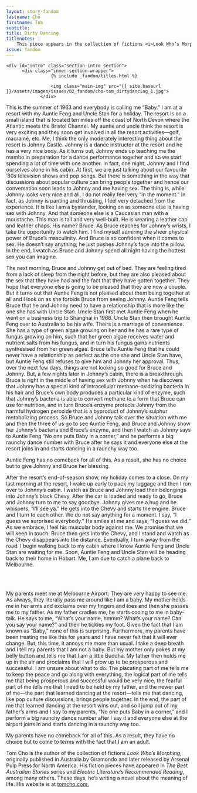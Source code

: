 ```yaml
---
layout: story-fandom
lastname: Cho
firstname: Tom
subtitle: 
title: Dirty Dancing
titlenotes: |  
    This piece appears in the collection of fictions <i>Look Who’s Morphing</i>, published by Arsenal Pulp Press.
issue: fandom
---
```


<style>




.title-info {
    z-index: 99;
    position: relative;
}

.title-notes {
  width: 60%;
  font-size: 1.5em;
}
.section img {
    position: absolute;
    bottom: 20%;
    right: 10%;
}

.fandom-page-wrapper .title-info {
  text-align: left;
}

.fandom-page-wrapper .story-title {
    text-align: left;
    padding: 0;
}

#intro img {
    position: absolute;
}

.main-img {
  width: 35%;
}

</style>


<div class="dirty-dancing story">

	<div id="intro" class="section-intro section">
          <div class="inner-section-wrapper">
                     {% include _fandom/titles.html %}

                     <img class="main-img" src="{{ site.baseurl }}/assets/images/issues/02_fandom/cho-tom_dirtydancing_1.jpg">
                 </div>
</div><!-- /section-intro -->
<div class="section-intro-text section">
                <div class="inner-section-wrapper">
    <div class="text-wrapper"><p>This is the summer of 1963 and everybody is calling me “Baby.” I am at a resort with my Auntie Feng and Uncle Stan for a holiday. The resort is on a small island that is located ten miles off the coast of North Devon where the Atlantic meets the Bristol Channel. My auntie and uncle think the resort is very exciting and they soon get involved in all the resort activities—golf, macramé, etc. Me, I think the only moderately interesting thing about the resort is Johnny Castle. Johnny is a dance instructor at the resort and he has a very nice body. As it turns out, Johnny ends up teaching me the mambo in preparation for a dance performance together and so we start spending a lot of time with one another. In fact, one night, Johnny and I find ourselves alone in his cabin. At first, we are just talking about our favourite ’80s television shows and pop songs. But there is something in the way that discussions about popular culture can bring people together and hence our conversation soon leads to Johnny and me having sex. The thing is, while Johnny looks very nice and all, I do not really feel very “in the moment.” In fact, as Johnny is panting and thrusting, I feel very detached from the experience. It is like I am a bystander, looking on as someone else is having sex with Johnny. And that someone else is a Caucasian man with a moustache. This man is tall and very well-built. He is wearing a leather cap and leather chaps. His name? Bruce. As Bruce reaches for Johnny’s wrists, I take the opportunity to watch him. I find myself admiring the sheer physical power of Bruce’s masculinity. And Bruce is so confident when it comes to sex. He doesn’t say anything; he just pushes Johnny’s face into the pillow. In the end, I watch as Bruce and Johnny spend all night having the hottest sex you can imagine. </p>
<p>The next morning, Bruce and Johnny get out of bed. They are feeling tired from a lack of sleep from the night before, but they are also pleased about the sex that they have had and the fact that they have gotten together. They hope that everyone else is going to be pleased that they are now a couple. But it turns out that Auntie Feng is not pleased about them being together at all and I look on as she forbids Bruce from seeing Johnny. Auntie Feng tells Bruce that he and Johnny need to have a relationship that is more like the one she has with Uncle Stan. Uncle Stan first met Auntie Feng when he went on a business trip to Shanghai in 1968. Uncle Stan then brought Auntie Feng over to Australia to be his wife. Theirs is a marriage of convenience. She has a type of green algae growing on her and he has a rare type of fungus growing on him, such that her green algae receives water and nutrient salts from his fungus, and in turn his fungus gains nutrients synthesised from her green algae. Bruce tells Auntie Feng that he could never have a relationship as perfect as the one she and Uncle Stan have, but Auntie Feng still refuses to give him and Johnny her approval. Thus, over the next few days, things are not looking so good for Bruce and Johnny. But, a few nights later in Johnny’s cabin, there is a breakthrough. Bruce is right in the middle of having sex with Johnny when he discovers that Johnny has a special kind of intracellular methane-oxidizing bacteria in his hair and Bruce’s own body produces a particular kind of enzyme, such that Johnny’s bacteria is able to convert methane to a form that Bruce can use for nutrition, and in turn Bruce’s enzyme protects Johnny from the harmful hydrogen peroxide that is a byproduct of Johnny’s sulphur metabolizing process. So Bruce and Johnny talk over the situation with me and then the three of us go to see Auntie Feng, and Bruce and Johnny show her Johnny’s bacteria and Bruce’s enzyme, and then I watch as Johnny says to Auntie Feng “No one puts Baby in a corner,” and he performs a big raunchy dance number with Bruce after he says it and everyone else at the resort joins in and starts dancing in a raunchy way too.</p>
<p>Auntie Feng has no comeback for all of this. As a result, she has no choice but to give Johnny and Bruce her blessing.</p>
<p>After the resort’s end-of-season show, my holiday comes to a close. On my last morning at the resort, I wake up early to pack my luggage and then I run over to Johnny’s cabin. I watch as Bruce and Johnny load their belongings into Johnny’s black Chevy. After the car is loaded and ready to go, Bruce and Johnny turn to me to say goodbye. Johnny gives me a hug and he whispers, “I’ll see ya.” He gets into the Chevy and starts the engine. Bruce and I turn to each other. We do not say anything for a moment. I say, “I guess we surprised everybody.” He smiles at me and says, “I guess we did.” As we embrace, I feel his muscular body against me. We promise that we will keep in touch. Bruce then gets into the Chevy, and I stand and watch as the Chevy disappears into the distance. Eventually, I turn away from the road. I begin walking back to my cabin where I know Auntie Feng and Uncle Stan are waiting for me. Soon, Auntie Feng and Uncle Stan will be heading back to their home in Hobart. Me, I am due to catch a plane back to Melbourne.</p><br><br>
<p>My parents meet me at Melbourne Airport. They are very happy to see me. As always, they literally pass me around like I am a baby. My mother holds me in her arms and exclaims over my fingers and toes and then she passes me to my father. As my father cradles me, he starts cooing to me in baby-talk. He says to me, “What’s your name, hmmm? What’s your name? Can you say your name?” and then he tickles my foot. Given the fact that I am known as “Baby,” none of this is surprising. Furthermore, my parents have been treating me like this for years and I have never felt that it will ever change. But, this time, it annoys me more than usual. I take a deep breath and I tell my parents that I am not a baby. But my mother only pokes at my belly button and tells me that I am a little Buddha. My father then holds me up in the air and proclaims that I will grow up to be prosperous and successful. I am unsure about what to do. The placating part of me tells me to keep the peace and go along with everything, the logical part of me tells me that being prosperous and successful would be very nice, the fearful part of me tells me that I need to be held by my father, and the newer part of me—the part that learned dancing at the resort—tells me that dancing, like pop culture discussions, brings people together. In the end, the part of me that learned dancing at the resort wins out, and so I jump out of my father’s arms and I say to my parents, “No one puts Baby in a corner,” and I perform a big raunchy dance number after I say it and everyone else at the airport joins in and starts dancing in a raunchy way too.</p>
<p>My parents have no comeback for all of this. As a result, they have no choice but to come to terms with the fact that I am an adult.</p>

</div><!-- / text-wrapper -->

</div><!-- / inner-section-wrapper-->
</div><!-- / section-intro-text-->
</div><!-- end story-wrapper -->

<div class="section-three notes section">
    <div class="inner-section-wrapper">
    <div class="text-wrapper">
         <p>Tom Cho is the author of the collection of fictions <i>Look Who’s Morphing</i>, originally published in Australia by Giramondo and later released by Arsenal Pulp Press for North America. His fiction pieces have appeared in <i>The Best Australian Stories</i> series and <i>Electric Literature’s Recommended Reading</i>, among many others. These days, he’s writing a novel about the meaning of life. His website is at 
          <a href="http://www.tomcho.com">tomcho.com.</a></p>

</div></div></div>

<script>
    var imgSrc = '{{ site.baseurl }}/assets/images/issues/02_fandom/cho-tom_dirtydancing_1.jpg';


  function generateImage() {
  var img = document.createElement('img')
  var container = document.getElementById("intro");
    var availW = container.offsetWidth  - 60;
    var availH = container.offsetHeight  - 60;
    var randomY = Math.round(Math.random() * availH) + 'px';
    var randomX = Math.round(Math.random() * availW) + 'px';

  img.src = imgSrc;
  img.setAttribute("height", "61");
img.setAttribute("width", "90");
img.style.left = randomX;
img.style.top = randomY;
  
  return img;
}

for (var i = 0; i < 20; i++ ) {
  document.getElementById("intro").appendChild(generateImage());
}
</script>